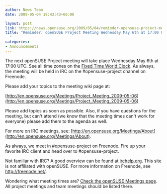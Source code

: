 ```yaml
---
author: News Team
date: 2009-05-04 19:43:43+00:00

layout: post
link: https://news.opensuse.org/2009/05/04/reminder-opensuse-project-meeting-wednesday-may-6th-at-1700-utc/
title: "Reminder: openSUSE Project Meeting Wednesday May 6th at 17:00 UTC\
  "
categories:
- Announcements
---
```



The next openSUSE Project meeting will take place Wednesday May 6th at 17:00 UTC. See all time zones on the [Fixed Time World Clock](http://bit.ly/C2SSV). As always, the meeting will be held in IRC on the #opensuse-project channel on Freenode.





Please add your topics to the meeting wiki page at:





[http://en.opensuse.org/Meetings/Project_Meeting_2009-05-06](http://en.opensuse.org/Meetings/Project_Meeting_2009-05-06)





Please add topics as soon as possible. Also, if you have questions for the meeting, but can't attend (we know that the meeting times can't work for everyone) please add them to the agenda as well.





For more on IRC meetings, see: [http://en.opensuse.org/Meetings/About](http://en.opensuse.org/Meetings/About).





As always, we meet in #opensuse-project on Freenode. Fire up your favorite IRC client and head over to #opensuse-project.





Not familiar with IRC? A good overview can be found at [irchelp.org](http://www.irchelp.org/). This site is not affiliated with openSUSE. For more information on Freenode, see http://freenode.net/.





Wondering what meeting times are? [Check the openSUSE Meetings page](http://en.opensuse.org/Meetings). All project meetings and team meetings should be listed there.

		
